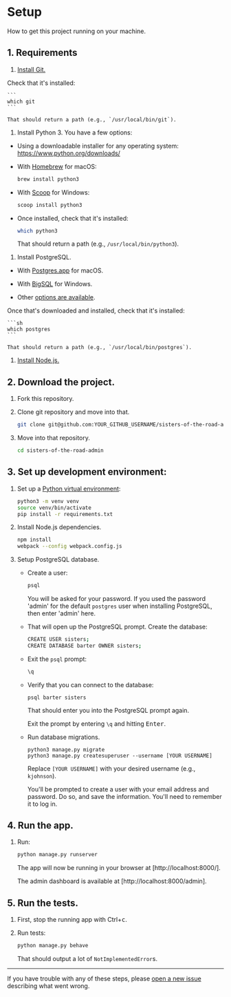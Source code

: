 # Setup

How to get this project running on your machine.

## 1. Requirements

1. [Install Git.](https://git-scm.com/book/en/v2/Getting-Started-Installing-Git)

  Check that it's installed:

    ```
    which git
    ```

    That should return a path (e.g., `/usr/local/bin/git`).

1. Install Python 3. You have a few options:

  - Using a downloadable installer for any operating system: https://www.python.org/downloads/

  - With [Homebrew](https://brew.sh/) for macOS:

      ```sh
      brew install python3
      ```

  - With [Scoop](http://scoop.sh/) for Windows:

      ```sh
      scoop install python3
      ```

  - Once installed, check that it's installed:

      ```sh
      which python3
      ```

      That should return a path (e.g., `/usr/local/bin/python3`).

1. Install PostgreSQL.

  - With [Postgres.app](https://postgresapp.com/) for macOS.

  - With [BigSQL](https://www.openscg.com/bigsql/postgresql/installers.jsp/) for Windows.

  - Other [options are available](https://www.postgresql.org/download/).

  <!-- Any of the interactive/graphical installer options (e.g., EnterpriseDB or BigSQL) will work just fine.

  While running the installer you will be prompted to choose a password for the default `postgres` user. Use `admin`.
 -->
  Once that's downloaded and installed, check that it's installed:

    ```sh
    which postgres
    ```

    That should return a path (e.g., `/usr/local/bin/postgres`).

1. [Install Node.js.](https://nodejs.org/en/)

## 2. Download the project.

1. Fork this repository.

1. Clone git repository and move into that.

    ```sh
    git clone git@github.com:YOUR_GITHUB_USERNAME/sisters-of-the-road-admin.git
    ```

1. Move into that repository.

    ```sh
    cd sisters-of-the-road-admin
    ```

## 3. Set up development environment:

1. Set up a [Python virtual environment](https://docs.python.org/3/library/venv.html):

    ```sh
    python3 -m venv venv
    source venv/bin/activate
    pip install -r requirements.txt
    ```

1. Install Node.js dependencies.

    ```sh
    npm install
    webpack --config webpack.config.js
    ```

1. Setup PostgreSQL database.

    - Create a user:

        ```sh
        psql
        ```

        You will be asked for your password. If you used the password 'admin' for the default `postgres` user when installing PostgreSQL, then enter 'admin' here.

    - That will open up the PostgreSQL prompt. Create the database:

        ```sh
        CREATE USER sisters;
        CREATE DATABASE barter OWNER sisters;
        ```

    - Exit the `psql` prompt:

        ```sh
        \q
        ```

    - Verify that you can connect to the database:

        ```
        psql barter sisters
        ```

        That should enter you into the PostgreSQL prompt again.

        Exit the prompt by entering `\q` and hitting <kbd>Enter</kbd>.

    - Run database migrations.

        ```
        python3 manage.py migrate
        python3 manage.py createsuperuser --username [YOUR USERNAME]
        ```

        Replace `[YOUR USERNAME]` with your desired username (e.g., `kjohnson`).

        You'll be prompted to create a user with your email address and password. Do so, and save the information. You'll need to remember it to log in.

## 4. Run the app.

1. Run:

    ```sh
    python manage.py runserver
    ```

    The app will now be running in your browser at [http://localhost:8000/].

    The admin dashboard is available at [http://localhost:8000/admin].


## 5. Run the tests.

1. First, stop the running app with <kb>Ctrl</kbd>+<kbd>c</kbd>.

1. Run tests:

    ```sh
    python manage.py behave
    ```

    That should output a lot of `NotImplementedError`s.

---

If you have trouble with any of these steps, please [open a new issue](/codeforgoodconf/sisters-of-the-road-admin/issues/new) describing what went wrong.
